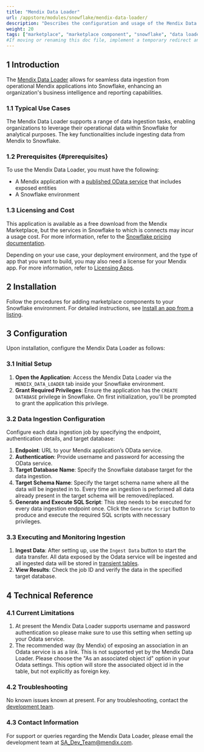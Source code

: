 ```yaml
---
title: "Mendix Data Loader"
url: /appstore/modules/snowflake/mendix-data-loader/
description: "Describes the configuration and usage of the Mendix Data Loader application from the Snowflake Marketplace."
weight: 20
tags: ["marketplace", "marketplace component", "snowflake", "data loader"]
#If moving or renaming this doc file, implement a temporary redirect and let the respective team know they should update the URL in the product. See Mapping to Products for more details. 
---
```


## 1 Introduction

The [Mendix Data Loader](https://app.snowflake.com/marketplace/listing/GZTDZHHIDJ/mendix-data-loader) allows for seamless data ingestion from operational Mendix applications into Snowflake, enhancing an organization's business intelligence and reporting capabilities.

### 1.1 Typical Use Cases

The Mendix Data Loader supports a range of data ingestion tasks, enabling organizations to leverage their operational data within Snowflake for analytical purposes. The key functionalities include ingesting data from Mendix to Snowflake.

### 1.2 Prerequisites {#prerequisites}

To use the Mendix Data Loader, you must have the following:

* A Mendix application with a [published OData service](https://docs.mendix.com/refguide/published-odata-services/) that includes exposed entities
* A Snowflake environment

### 1.3 Licensing and Cost

This application is available as a free download from the Mendix Marketplace, but the services in Snowflake to which is connects may incur a usage cost. For more information, refer to the [Snowflake pricing documentation](https://www.snowflake.com/en/data-cloud/pricing-options/).

Depending on your use case, your deployment environment, and the type of app that you want to build, you may also need a license for your Mendix app. For more information, refer to [Licensing Apps](/developerportal/deploy/licensing-apps-outside-mxcloud/).

## 2 Installation

Follow the procedures for adding marketplace components to your Snowflake environment. For detailed instructions, see [Install an app from a listing](https://other-docs.snowflake.com/en/native-apps/consumer-installing).

## 3 Configuration

Upon installation, configure the Mendix Data Loader as follows:

### 3.1 Initial Setup

1. **Open the Application**: Access the Mendix Data Loader via the `MENDIX_DATA_LOADER` tab inside your Snowflake environment.
2. **Grant Required Privileges**: Ensure the application has the `CREATE DATABASE` privilege in Snowflake. On first initialization, you'll be prompted to grant the application this privilege.

### 3.2 Data Ingestion Configuration

Configure each data ingestion job by specifying the endpoint, authentication details, and target database:

1. **Endpoint**: URL to your Mendix application’s OData service.
2. **Authentication**: Provide username and password for accessing the OData service.
3. **Target Database Name**: Specify the Snowflake database target for the data ingestion.
4. **Target Schema Name**: Specify the target schema name where all the data will be ingested in to. Every time an ingestion is performed all data already present in the target schema will be removed/replaced.
5. **Generate and Execute SQL Script**: This step needs to be executed for every data ingestion endpoint once. Click the `Generate Script` button to produce and execute the required SQL scripts with necessary privileges.

### 3.3 Executing and Monitoring Ingestion

1. **Ingest Data**: After setting up, use the `Ingest Data` button to start the data transfer. All data exposed by the Odata service will be ingested and all ingested data will be stored in [transient tables](https://docs.snowflake.com/en/user-guide/tables-temp-transient#transient-tables).
2. **View Results**: Check the job ID and verify the data in the specified target database.

## 4 Technical Reference

### 4.1 Current Limitations

1. At present the Mendix Data Loader supports username and password authentication so please make sure to use this setting when setting up your Odata service.
2. The recommended way (by Mendix) of exposing an association in an Odata service is as a link. This is not supported yet by the Mendix Data Loader. Please choose the "As an associated object id" option in your Odata settings. This option will store the associated object id in the table, but not explicitly as foreign key.

### 4.2 Troubleshooting

No known issues known at present. For any troubleshooting, contact the [development team](mailto:sa_dev_team@mendix.com).

### 4.3 Contact Information

For support or queries regarding the Mendix Data Loader, please email the development team at [SA_Dev_Team@mendix.com](mailto:sa_dev_team@mendix.com).
